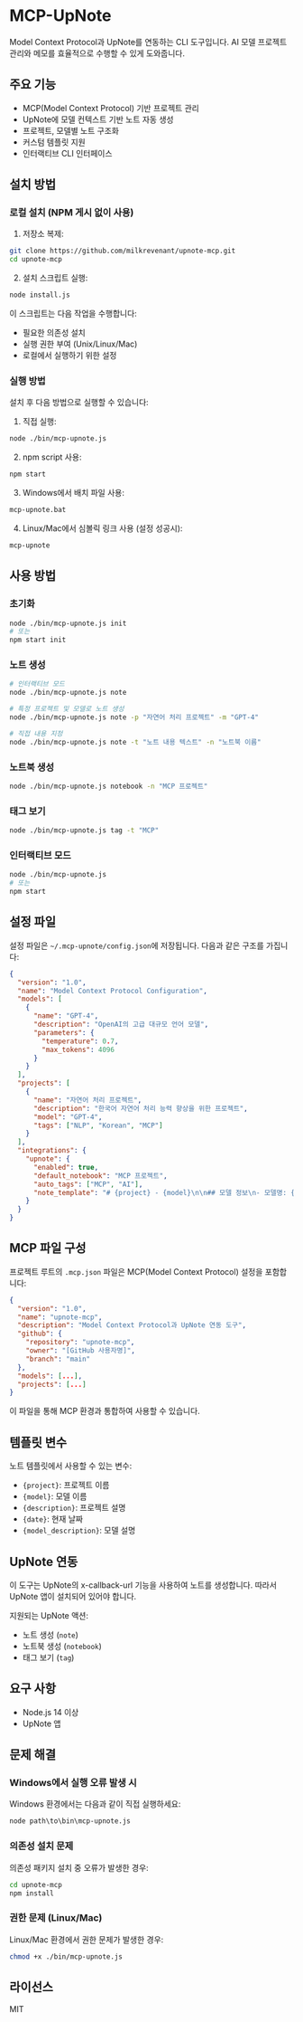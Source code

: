 # MCP-UpNote

Model Context Protocol과 UpNote를 연동하는 CLI 도구입니다. AI 모델 프로젝트 관리와 메모를 효율적으로 수행할 수 있게 도와줍니다.

## 주요 기능

- MCP(Model Context Protocol) 기반 프로젝트 관리
- UpNote에 모델 컨텍스트 기반 노트 자동 생성
- 프로젝트, 모델별 노트 구조화
- 커스텀 템플릿 지원
- 인터랙티브 CLI 인터페이스

## 설치 방법

### 로컬 설치 (NPM 게시 없이 사용)

1. 저장소 복제:
```bash
git clone https://github.com/milkrevenant/upnote-mcp.git
cd upnote-mcp
```

2. 설치 스크립트 실행:
```bash
node install.js
```

이 스크립트는 다음 작업을 수행합니다:
- 필요한 의존성 설치
- 실행 권한 부여 (Unix/Linux/Mac)
- 로컬에서 실행하기 위한 설정

### 실행 방법

설치 후 다음 방법으로 실행할 수 있습니다:

1. 직접 실행:
```bash
node ./bin/mcp-upnote.js
```

2. npm script 사용:
```bash
npm start
```

3. Windows에서 배치 파일 사용:
```bash
mcp-upnote.bat
```

4. Linux/Mac에서 심볼릭 링크 사용 (설정 성공시):
```bash
mcp-upnote
```

## 사용 방법

### 초기화

```bash
node ./bin/mcp-upnote.js init
# 또는
npm start init
```

### 노트 생성

```bash
# 인터랙티브 모드
node ./bin/mcp-upnote.js note

# 특정 프로젝트 및 모델로 노트 생성
node ./bin/mcp-upnote.js note -p "자연어 처리 프로젝트" -m "GPT-4"

# 직접 내용 지정
node ./bin/mcp-upnote.js note -t "노트 내용 텍스트" -n "노트북 이름"
```

### 노트북 생성

```bash
node ./bin/mcp-upnote.js notebook -n "MCP 프로젝트"
```

### 태그 보기

```bash
node ./bin/mcp-upnote.js tag -t "MCP"
```

### 인터랙티브 모드

```bash
node ./bin/mcp-upnote.js
# 또는
npm start
```

## 설정 파일

설정 파일은 `~/.mcp-upnote/config.json`에 저장됩니다. 다음과 같은 구조를 가집니다:

```json
{
  "version": "1.0",
  "name": "Model Context Protocol Configuration",
  "models": [
    {
      "name": "GPT-4",
      "description": "OpenAI의 고급 대규모 언어 모델",
      "parameters": {
        "temperature": 0.7,
        "max_tokens": 4096
      }
    }
  ],
  "projects": [
    {
      "name": "자연어 처리 프로젝트",
      "description": "한국어 자연어 처리 능력 향상을 위한 프로젝트",
      "model": "GPT-4",
      "tags": ["NLP", "Korean", "MCP"]
    }
  ],
  "integrations": {
    "upnote": {
      "enabled": true,
      "default_notebook": "MCP 프로젝트",
      "auto_tags": ["MCP", "AI"],
      "note_template": "# {project} - {model}\n\n## 모델 정보\n- 모델명: {model}\n- 프로젝트: {project}\n- 생성일: {date}\n\n## 프로젝트 설명\n{description}\n\n## 태스크\n- [ ] 태스크 1\n- [ ] 태스크 2\n- [ ] 태스크 3"
    }
  }
}
```

## MCP 파일 구성

프로젝트 루트의 `.mcp.json` 파일은 MCP(Model Context Protocol) 설정을 포함합니다:

```json
{
  "version": "1.0",
  "name": "upnote-mcp",
  "description": "Model Context Protocol과 UpNote 연동 도구",
  "github": {
    "repository": "upnote-mcp",
    "owner": "[GitHub 사용자명]",
    "branch": "main"
  },
  "models": [...],
  "projects": [...]
}
```

이 파일을 통해 MCP 환경과 통합하여 사용할 수 있습니다.

## 템플릿 변수

노트 템플릿에서 사용할 수 있는 변수:

- `{project}`: 프로젝트 이름
- `{model}`: 모델 이름 
- `{description}`: 프로젝트 설명
- `{date}`: 현재 날짜
- `{model_description}`: 모델 설명

## UpNote 연동

이 도구는 UpNote의 x-callback-url 기능을 사용하여 노트를 생성합니다. 따라서 UpNote 앱이 설치되어 있어야 합니다.

지원되는 UpNote 액션:
- 노트 생성 (`note`)
- 노트북 생성 (`notebook`) 
- 태그 보기 (`tag`)

## 요구 사항

- Node.js 14 이상
- UpNote 앱

## 문제 해결

### Windows에서 실행 오류 발생 시

Windows 환경에서는 다음과 같이 직접 실행하세요:

```cmd
node path\to\bin\mcp-upnote.js
```

### 의존성 설치 문제

의존성 패키지 설치 중 오류가 발생한 경우:

```bash
cd upnote-mcp
npm install
```

### 권한 문제 (Linux/Mac)

Linux/Mac 환경에서 권한 문제가 발생한 경우:

```bash
chmod +x ./bin/mcp-upnote.js
```

## 라이선스

MIT
